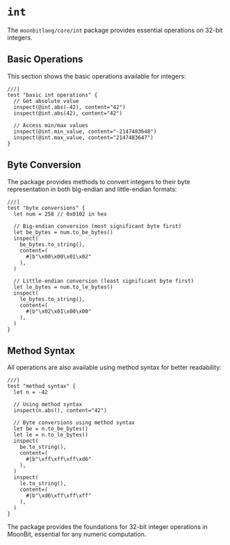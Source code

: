 # `int`

The `moonbitlang/core/int` package provides essential operations on 32-bit integers.

## Basic Operations

This section shows the basic operations available for integers:

```moonbit
///|
test "basic int operations" {
  // Get absolute value
  inspect(@int.abs(-42), content="42")
  inspect(@int.abs(42), content="42")

  // Access min/max values
  inspect(@int.min_value, content="-2147483648")
  inspect(@int.max_value, content="2147483647")
}
```

## Byte Conversion

The package provides methods to convert integers to their byte representation in both big-endian and little-endian formats:

```moonbit
///|
test "byte conversions" {
  let num = 258 // 0x0102 in hex

  // Big-endian conversion (most significant byte first)
  let be_bytes = num.to_be_bytes()
  inspect(
    be_bytes.to_string(),
    content=(
      #|b"\x00\x00\x01\x02"
    ),
  )

  // Little-endian conversion (least significant byte first)
  let le_bytes = num.to_le_bytes()
  inspect(
    le_bytes.to_string(),
    content=(
      #|b"\x02\x01\x00\x00"
    ),
  )
}
```

## Method Syntax

All operations are also available using method syntax for better readability:

```moonbit
///|
test "method syntax" {
  let n = -42

  // Using method syntax
  inspect(n.abs(), content="42")

  // Byte conversions using method syntax
  let be = n.to_be_bytes()
  let le = n.to_le_bytes()
  inspect(
    be.to_string(),
    content=(
      #|b"\xff\xff\xff\xd6"
    ),
  )
  inspect(
    le.to_string(),
    content=(
      #|b"\xd6\xff\xff\xff"
    ),
  )
}
```

The package provides the foundations for 32-bit integer operations in MoonBit, essential for any numeric computation.




